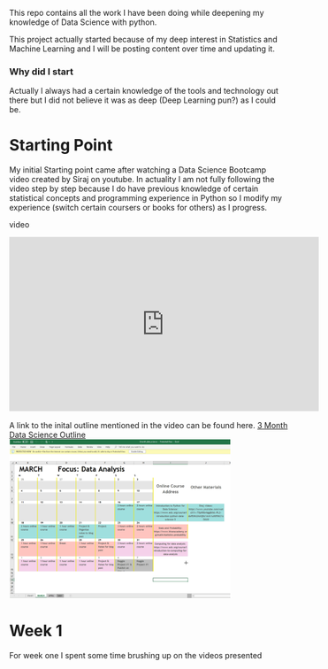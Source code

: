 This repo contains all the work I have been doing while deepening my knowledge of Data Science with python.

This project actually started because of my deep interest in Statistics and Machine Learning and I will be posting
content over time and updating it.

### Why did I start
Actually I always had a certain knowledge of the tools and technology out there but I did not believe it was 
as deep (Deep Learning pun?) as I could be.


# Starting Point
My initial Starting point came after watching a Data Science Bootcamp video created by Siraj on youtube.
In actuality I am not fully following the video step by step because I do have previous knowledge of certain statistical concepts
and programming experience in Python so I modify my experience (switch certain coursers or books for others) as I progress.

video
<iframe width="560" height="315" src="https://www.youtube.com/embed/9rDhY1P3YLA" frameborder="0" allow="accelerometer; autoplay; encrypted-media; gyroscope; picture-in-picture" allowfullscreen></iframe>


A link to the inital outline mentioned in the video can be found here. 
[3 Month Data Science Outline](3month_data_science.xlsx)
<img src="bootcamp.png" heigh="500" width="400">



# Week 1

For week one I spent some time brushing up on the videos presented

